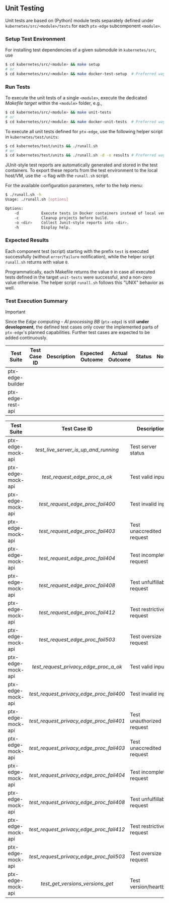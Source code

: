 ## Unit Testing

Unit tests are based on (Python) module tests separately defined under
`kubernetes/src/<module>/tests` for each `ptx-edge` subcomponent `<module>`.

### Setup Test Environment

For installing test dependencies of a given submodule in `kubernetes/src`,
use

```bash
$ cd kubernetes/src/<module> && make setup
# or
$ cd kubernetes/src/<module> && make docker-test-setup  # Preferred way
```

### Run Tests

To execute the unit tests of a single `<module>`, execute the dedicated
_Makefile target_ within the `<module>` folder, e.g.,

```bash
$ cd kubernetes/src/<module> && make unit-tests
# or
$ cd kubernetes/src/<module> && make docker-unit-tests  # Preferred way
```

To execute all unit tests defined for `ptx-edge`,
use the following helper script in `kubernetes/test/units`:

```bash
$ cd kubernetes/test/units && ./runall.sh
# or
$ cd kubernetes/test/units && ./runall.sh -d -o results # Preferred way

```

JUnit-style test reports are automatically generated and stored in the
test containers.
To export these reports from the test environment to the local host/VM,
use the `-o` flag with the `runall.sh` script.

For the available configuration parameters, refer to the help menu:

```bash
$ ./runall.sh -h
Usage: ./runall.sh [options]

Options:
    -d          Execute tests in Docker containers instead of local venvs.
    -c          Cleanup projects before build.
    -o <dir>    Collect Junit-style reports into <dir>.
    -h          Display help.
```

### Expected Results

Each component test (script) starting with the prefix `test` is executed
successfully (without `error`/`failure` notification),
while the helper script `runall.sh` returns with value `0`.

Programmatically, each Makefile returns the value `0` in case all executed tests defined in the target
`unit-tests` were successful, and a non-zero value otherwise.
The helper script `runall.sh` follows this "UNIX" behavior as well.

### Test Execution Summary

> [!IMPORTANT]
>
> Since the _Edge computing - AI processing BB_ (`ptx-edge`) is still
> **under development**, the defined test cases only cover the implemented
> parts of `ptx-edge`'s planned capabilities.
> Further test cases are expected to be added continuously.

| Test Suite        | Test Case ID | Description | Expected Outcome | Actual Outcome | Status | Notes |
|-------------------|--------------|-------------|------------------|----------------|--------|-------|
| ptx-edge-builder  |              |             |                  |                |        |       |
| ptx-edge-rest-api |              |             |                  |                |        |       |

| Test Suite        |               Test Case ID               | Description                | Expected Outcome                                             |   Actual Outcome   | Status | Notes          |
|-------------------|:----------------------------------------:|----------------------------|--------------------------------------------------------------|:------------------:|:------:|----------------|
| ptx-edge-mock-api |   _test_live_server_is_up_and_running_   | Test server status         | [test-report-mock-api.xml](results/test-report-mock-api.xml) | :heavy_check_mark: |   OK   |                |
| ptx-edge-mock-api |      _test_request_edge_proc_a_ok_       | Test valid input           | [test-report-mock-api.xml](results/test-report-mock-api.xml) | :heavy_check_mark: |   OK   |                |
| ptx-edge-mock-api |     _test_request_edge_proc_fail400_     | Test invalid input         | [test-report-mock-api.xml](results/test-report-mock-api.xml) |        :x:         |   OK   | Assert failure |
| ptx-edge-mock-api |     _test_request_edge_proc_fail403_     | Test unaccredited request  | [test-report-mock-api.xml](results/test-report-mock-api.xml) |        :x:         |   OK   | Assert failure |
| ptx-edge-mock-api |     _test_request_edge_proc_fail404_     | Test incomplete request    | [test-report-mock-api.xml](results/test-report-mock-api.xml) |        :x:         |   OK   | Assert failure |
| ptx-edge-mock-api |     _test_request_edge_proc_fail408_     | Test unfulfillable request | [test-report-mock-api.xml](results/test-report-mock-api.xml) |        :x:         |   OK   | Assert failure |
| ptx-edge-mock-api |     _test_request_edge_proc_fail412_     | Test restrictive request   | [test-report-mock-api.xml](results/test-report-mock-api.xml) |        :x:         |   OK   | Assert failure |
| ptx-edge-mock-api |     _test_request_edge_proc_fail503_     | Test oversize request      | [test-report-mock-api.xml](results/test-report-mock-api.xml) |        :x:         |   OK   | Assert failure |
| ptx-edge-mock-api |  _test_request_privacy_edge_proc_a_ok_   | Test valid input           | [test-report-mock-api.xml](results/test-report-mock-api.xml) | :heavy_check_mark: |   OK   |                |
| ptx-edge-mock-api | _test_request_privacy_edge_proc_fail400_ | Test invalid input         | [test-report-mock-api.xml](results/test-report-mock-api.xml) |        :x:         |   OK   | Assert failure |
| ptx-edge-mock-api | _test_request_privacy_edge_proc_fail401_ | Test unauthorized request  | [test-report-mock-api.xml](results/test-report-mock-api.xml) |        :x:         |   OK   | Assert failure |
| ptx-edge-mock-api | _test_request_privacy_edge_proc_fail403_ | Test unaccredited request  | [test-report-mock-api.xml](results/test-report-mock-api.xml) |        :x:         |   OK   | Assert failure |
| ptx-edge-mock-api | _test_request_privacy_edge_proc_fail404_ | Test incomplete request    | [test-report-mock-api.xml](results/test-report-mock-api.xml) |        :x:         |   OK   | Assert failure |
| ptx-edge-mock-api | _test_request_privacy_edge_proc_fail408_ | Test unfulfillable request | [test-report-mock-api.xml](results/test-report-mock-api.xml) |        :x:         |   OK   | Assert failure |
| ptx-edge-mock-api | _test_request_privacy_edge_proc_fail412_ | Test restrictive request   | [test-report-mock-api.xml](results/test-report-mock-api.xml) |        :x:         |   OK   | Assert failure |
| ptx-edge-mock-api | _test_request_privacy_edge_proc_fail503_ | Test oversize request      | [test-report-mock-api.xml](results/test-report-mock-api.xml) |        :x:         |   OK   | Assert failure |
| ptx-edge-mock-api |     _test_get_versions_versions_get_     | Test version/heartbeat     | [test-report-mock-api.xml](results/test-report-mock-api.xml) | :heavy_check_mark: |   OK   |                |